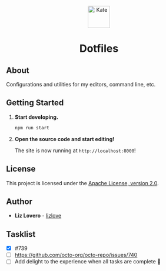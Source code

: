 <!-- Also useable as README dotfile-->
<p align="center">
  <a href="https://www.katelovero.com">
    <img alt="Kate" src="https://www.cugmhp.org/wp-content/uploads/2018/01/kate-lovero-portrait-200x200.jpg" width="60" />
  </a>
</p>
<h1 align="center">
  Dotfiles
</h1>

## About

Configurations and utilities for my editors, command line, etc.

## Getting Started

1.  **Start developing.**

    ```sh
    npm run start
    ```

1.  **Open the source code and start editing!**

    The site is now running at `http://localhost:8000`!

## License

This project is licensed under the [Apache License, version 2.0](https://github.com/lizlove/kate-lovero/blob/main/LICENSE).

## Author

- **Liz Lovero** - [lizlove](https://github.com/lizlove)

## Tasklist

- [x] #739
- [ ] https://github.com/octo-org/octo-repo/issues/740
- [ ] Add delight to the experience when all tasks are complete :tada:
